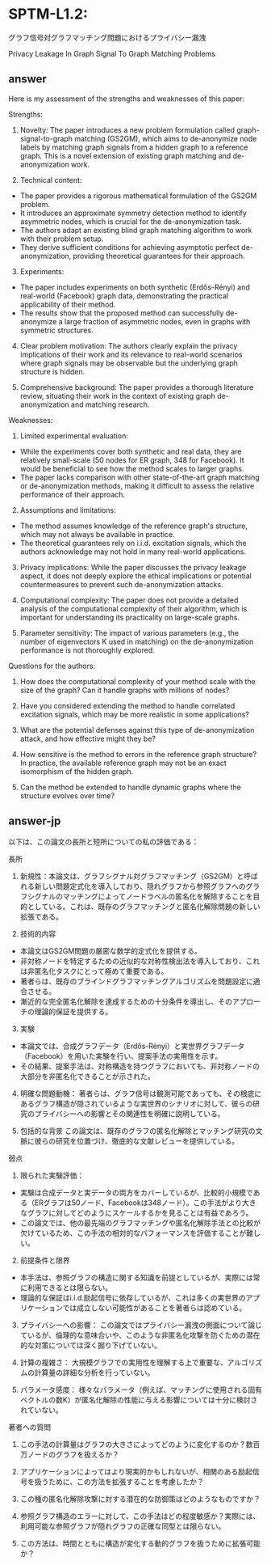 # SPTM-L1.2:
グラフ信号対グラフマッチング問題におけるプライバシー漏洩

Privacy Leakage In Graph Signal To Graph Matching Problems

## answer

Here is my assessment of the strengths and weaknesses of this paper:

Strengths:

1. Novelty: The paper introduces a new problem formulation called graph-signal-to-graph matching (GS2GM), which aims to de-anonymize node labels by matching graph signals from a hidden graph to a reference graph. This is a novel extension of existing graph matching and de-anonymization work.

2. Technical content:
- The paper provides a rigorous mathematical formulation of the GS2GM problem.
- It introduces an approximate symmetry detection method to identify asymmetric nodes, which is crucial for the de-anonymization task.
- The authors adapt an existing blind graph matching algorithm to work with their problem setup.
- They derive sufficient conditions for achieving asymptotic perfect de-anonymization, providing theoretical guarantees for their approach.

3. Experiments:
- The paper includes experiments on both synthetic (Erdős-Rényi) and real-world (Facebook) graph data, demonstrating the practical applicability of their method.
- The results show that the proposed method can successfully de-anonymize a large fraction of asymmetric nodes, even in graphs with symmetric structures.

4. Clear problem motivation: The authors clearly explain the privacy implications of their work and its relevance to real-world scenarios where graph signals may be observable but the underlying graph structure is hidden.

5. Comprehensive background: The paper provides a thorough literature review, situating their work in the context of existing graph de-anonymization and matching research.

Weaknesses:

1. Limited experimental evaluation:
- While the experiments cover both synthetic and real data, they are relatively small-scale (50 nodes for ER graph, 348 for Facebook). It would be beneficial to see how the method scales to larger graphs.
- The paper lacks comparison with other state-of-the-art graph matching or de-anonymization methods, making it difficult to assess the relative performance of their approach.

2. Assumptions and limitations:
- The method assumes knowledge of the reference graph's structure, which may not always be available in practice.
- The theoretical guarantees rely on i.i.d. excitation signals, which the authors acknowledge may not hold in many real-world applications.

3. Privacy implications: While the paper discusses the privacy leakage aspect, it does not deeply explore the ethical implications or potential countermeasures to prevent such de-anonymization attacks.

4. Computational complexity: The paper does not provide a detailed analysis of the computational complexity of their algorithm, which is important for understanding its practicality on large-scale graphs.

5. Parameter sensitivity: The impact of various parameters (e.g., the number of eigenvectors K used in matching) on the de-anonymization performance is not thoroughly explored.

Questions for the authors:

1. How does the computational complexity of your method scale with the size of the graph? Can it handle graphs with millions of nodes?

2. Have you considered extending the method to handle correlated excitation signals, which may be more realistic in some applications?

3. What are the potential defenses against this type of de-anonymization attack, and how effective might they be?

4. How sensitive is the method to errors in the reference graph structure? In practice, the available reference graph may not be an exact isomorphism of the hidden graph.

5. Can the method be extended to handle dynamic graphs where the structure evolves over time?

## answer-jp

以下は、この論文の長所と短所についての私の評価である：

長所

1. 新規性：本論文は、グラフシグナル対グラフマッチング（GS2GM）と呼ばれる新しい問題定式化を導入しており、隠れグラフから参照グラフへのグラフシグナルのマッチングによってノードラベルの匿名化を解除することを目的としている。これは、既存のグラフマッチングと匿名化解除問題の新しい拡張である。

2. 技術的内容
- 本論文はGS2GM問題の厳密な数学的定式化を提供する。
- 非対称ノードを特定するための近似的な対称性検出法を導入しており、これは非匿名化タスクにとって極めて重要である。
- 著者らは、既存のブラインドグラフマッチングアルゴリズムを問題設定に適合させる。
- 漸近的な完全匿名化解除を達成するための十分条件を導出し、そのアプローチの理論的保証を提供する。

3. 実験
- 本論文では、合成グラフデータ（Erdős-Rényi）と実世界グラフデータ（Facebook）を用いた実験を行い、提案手法の実用性を示す。
- その結果、提案手法は、対称構造を持つグラフにおいても、非対称ノードの大部分を非匿名化できることが示された。

4. 明確な問題動機： 著者らは、グラフ信号は観測可能であっても、その根底にあるグラフ構造が隠されているような実世界のシナリオに対して、彼らの研究のプライバシーへの影響とその関連性を明確に説明している。

5. 包括的な背景 この論文は、既存のグラフの匿名化解除とマッチング研究の文脈に彼らの研究を位置づけ、徹底的な文献レビューを提供している。

弱点

1. 限られた実験評価：
- 実験は合成データと実データの両方をカバーしているが、比較的小規模である（ERグラフは50ノード、Facebookは348ノード）。この手法がより大きなグラフに対してどのようにスケールするかを見ることは有益であろう。
- この論文では、他の最先端のグラフマッチングや匿名化解除手法との比較が欠けているため、この手法の相対的なパフォーマンスを評価することが難しい。

2. 前提条件と限界
- 本手法は、参照グラフの構造に関する知識を前提としているが、実際には常に利用できるとは限らない。
- 理論的な保証はi.i.d.励起信号に依存しているが、これは多くの実世界のアプリケーションでは成立しない可能性があることを著者らは認めている。

3. プライバシーへの影響： この論文ではプライバシー漏洩の側面について論じているが、倫理的な意味合いや、このような非匿名化攻撃を防ぐための潜在的な対策については深く掘り下げていない。

4. 計算の複雑さ： 大規模グラフでの実用性を理解する上で重要な、アルゴリズムの計算量の詳細な分析を行っていない。

5. パラメータ感度： 様々なパラメータ（例えば、マッチングに使用される固有ベクトルの数K）が匿名化解除の性能に与える影響については十分に検討されていない。

著者への質問

1. この手法の計算量はグラフの大きさによってどのように変化するのか？数百万ノードのグラフを扱えるか？

2. アプリケーションによってはより現実的かもしれないが、相関のある励起信号を扱うために、この方法を拡張することを考慮したか？

3. この種の匿名化解除攻撃に対する潜在的な防御策はどのようなものですか？

4. 参照グラフ構造のエラーに対して、この手法はどの程度敏感か？実際には、利用可能な参照グラフが隠れグラフの正確な同型とは限らない。

5. この方法は、時間とともに構造が変化する動的グラフを扱うために拡張可能か？

